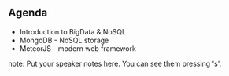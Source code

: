 ##  Agenda

* Introduction to BigData & NoSQL
* MongoDB - NoSQL storage
* MeteorJS - modern web framework

note:
    Put your speaker notes here.
    You can see them pressing 's'.
